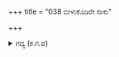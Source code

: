 +++
title = "038 ಬೀಳುಕೊಡಿರೇ ಸಾಕು"

+++

<details><summary>ಗದ್ಯ (ಕ.ಗ.ಪ) </summary>

38. ಇನ್ನು ನಮ್ಮನ್ನು ಕಳಿಸಿಕೊಡಿ. . ಭೀಮಸೇನನು ಬಾಲಕರಂತೆ ವಿವೇಕರಹಿತ ನುಡಿಗಳನ್ನು ಆಡಿದನು. ಈ ಅರಸ ಕೌರವನನ್ನು ಕುರಿತು ಹೇಳಬೇಕೇ ? ದಡ್ಡರಲ್ಲಿ ಅಗ್ರಗಣ್ಯನು. ಯುದ್ಧದಲ್ಲಿ ಇವರು ನುಗ್ಗಿ ಹೋರಾಡಿ ಸಾಯಲಿ ಇಲ್ಲವೆ ಬದುಕಲಿ, ಅವರವರು ಇಷ್ಟಪಟ್ಟಂತೆ ವರ್ತಿಸಲಿ. ನೀವಂತೂ ಉಚಿತವಾದುದನ್ನು ಹೇಳಿದ್ದೀರಿ. ನಿಮ್ಮಿಂದ ಯಾವ ದೋಷವೂ ಉಂಟಾಗಿಲ್ಲ ಎಂದು ಕೃಷ್ಣನು ಭೀಷ್ಮರಿಗೆ ಹೇಳಿದನು.
</details>
